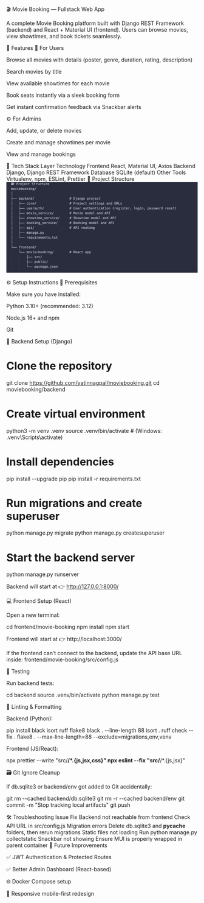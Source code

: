 🎬 Movie Booking — Fullstack Web App

A complete Movie Booking platform built with Django REST Framework (backend) and React + Material UI (frontend).
Users can browse movies, view showtimes, and book tickets seamlessly.

🚀 Features
🎥 For Users

Browse all movies with details (poster, genre, duration, rating, description)

Search movies by title

View available showtimes for each movie

Book seats instantly via a sleek booking form

Get instant confirmation feedback via Snackbar alerts

⚙️ For Admins

Add, update, or delete movies

Create and manage showtimes per movie

View and manage bookings

🧱 Tech Stack
Layer	Technology
Frontend	React, Material UI, Axios
Backend	Django, Django REST Framework
Database	SQLite (default)
Other Tools	Virtualenv, npm, ESLint, Prettier
📂 Project Structure
![alt text](image.png)

⚙️ Setup Instructions
🧩 Prerequisites

Make sure you have installed:

Python 3.10+ (recommended: 3.12)

Node.js 16+ and npm

Git

🐍 Backend Setup (Django)
# Clone the repository
git clone https://github.com/yatinnagpal/moviebooking.git
cd moviebooking/backend

# Create virtual environment
python3 -m venv .venv
source .venv/bin/activate   # (Windows: .venv\Scripts\activate)

# Install dependencies
pip install --upgrade pip
pip install -r requirements.txt

# Run migrations and create superuser
python manage.py migrate
python manage.py createsuperuser

# Start the backend server
python manage.py runserver


Backend will start at 👉 http://127.0.0.1:8000/

💻 Frontend Setup (React)

Open a new terminal:

cd frontend/movie-booking
npm install
npm start


Frontend will start at 👉 http://localhost:3000/

If the frontend can’t connect to the backend, update the API base URL inside:
frontend/movie-booking/src/config.js

🧪 Testing

Run backend tests:

cd backend
source .venv/bin/activate
python manage.py test

🧹 Linting & Formatting

Backend (Python):

pip install black isort ruff flake8
black . --line-length 88
isort .
ruff check --fix .
flake8 . --max-line-length=88 --exclude=migrations,env,venv


Frontend (JS/React):

npx prettier --write "src/**/*.{js,jsx,css}"
npx eslint --fix "src/**/*.{js,jsx}"

🗃️ Git Ignore Cleanup

If db.sqlite3 or backend/env got added to Git accidentally:

git rm --cached backend/db.sqlite3
git rm -r --cached backend/env
git commit -m "Stop tracking local artifacts"
git push

🛠️ Troubleshooting
Issue	Fix
Backend not reachable from frontend	Check API URL in src/config.js
Migration errors	Delete db.sqlite3 and __pycache__ folders, then rerun migrations
Static files not loading	Run python manage.py collectstatic
Snackbar not showing	Ensure MUI <Snackbar> is properly wrapped in parent container
🌱 Future Improvements

✅ JWT Authentication & Protected Routes

✅ Better Admin Dashboard (React-based)

🌐 Docker Compose setup

📱 Responsive mobile-first redesign